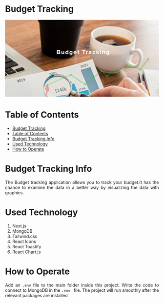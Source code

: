 # Budget Tracking

![Budget Tracking Project Image](./budget-tracking.png)

# Table of Contents

- [Budget Tracking](#budget-tracking)
- [Table of Contents](#table-of-contents)
- [Budget Tracking Info](#budget-tracking-info)
- [Used Technology](#used-technology)
- [How to Operate](#how-to-operate)

# Budget Tracking Info

<p align="justify">The Budget tracking application allows you to track your budget.It has the chance to examine the data in a better way by visualizing the data with graphics.</p>

# Used Technology

1. Next.js
2. MongoDB
3. Tailwind.css
4. React Icons
5. React Toastify
6. React Chart.js

# How to Operate

<p align="justify">Add an <code>.env</code> file to the main folder inside this project. Write the code to connect to MongoDB in the <code>.env </code> file. The project will run smoothly after the relevant packages are installed </p>

